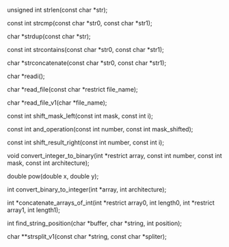 unsigned int strlen(const char *str);

const int strcmp(const char *str0, const char *str1);

char *strdup(const char *str);

const int strcontains(const char *str0, const char *str1);

char *strconcatenate(const char *str0, const char *str1);

char *readi();

char *read_file(const char *restrict file_name);

char *read_file_v1(char *file_name);

const int shift_mask_left(const int mask, const int i);

const int and_operation(const int number, const int mask_shifted);

const int shift_result_right(const int number, const int i);

void convert_integer_to_binary(int *restrict array, const int number, const int mask, const int architecture);

double pow(double x, double y);

int convert_binary_to_integer(int *array, int architecture);

int *concatenate_arrays_of_int(int *restrict array0, int length0, int *restrict array1, int length1);

int find_string_position(char *buffer, char *string, int position);

char **strsplit_v1(const char *string, const char *spliter);
